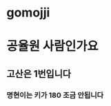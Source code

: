 # gomojji
<!DOCTYPE html>
<html lang="en">
<head>
    <meta charset="UTF-8">
    <meta http-equiv="X-UA-Compatible" content="IE=edge">
    <meta name="viewport" content="width=device-width, initial-scale=1.0">
    <title>공율원 개발원</title>
</head>
<body>
    <h1>공율원 사람인가요</h1>
    <h2>고산은 1번입니다</h2>
    <h3>명현이는 키가 180 조금 안됩니다</h3>
</body>
</html>
